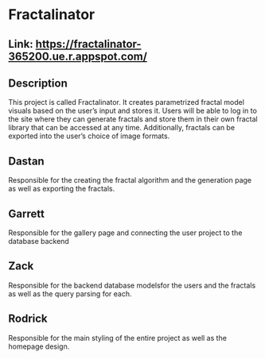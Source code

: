 # Fractalinator
## Link: https://fractalinator-365200.ue.r.appspot.com/
## Description
This project is called Fractalinator. It creates parametrized fractal model visuals based on the user’s input and stores it. Users will be able to log in to the site where they can generate fractals and store them in their own fractal library that can be accessed at any time. Additionally, fractals can be exported into the user’s choice of image formats.
## Dastan
Responsible for the creating the fractal algorithm and the generation page as well as exporting the fractals.
## Garrett
Responsible for the gallery page and connecting the user project to the database backend
## Zack
Responsible for the backend database modelsfor the users and the fractals as well as the query parsing for each.
## Rodrick
Responsible for the main styling of the entire project as well as the homepage design.
